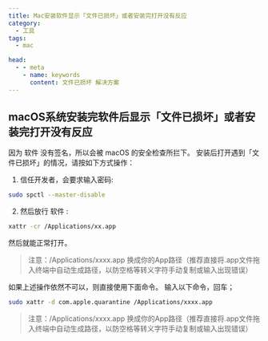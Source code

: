 ```yaml
---
title: Mac安装软件显示「文件已损坏」或者安装完打开没有反应
category:
  - 工具
tags:
  - mac

head:
  - - meta
    - name: keywords
      content: 文件已损坏 解决方案
---
```

## macOS系统安装完软件后显示「文件已损坏」或者安装完打开没有反应
因为 软件 没有签名，所以会被 macOS 的安全检查所拦下。
安装后打开遇到「文件已损坏」的情况，请按如下方式操作：
<!-- more -->
1. 信任开发者，会要求输入密码:
```bash
sudo spctl --master-disable
```
2. 然后放行 软件 :
```bash
xattr -cr /Applications/xx.app
```
然后就能正常打开。
> 注意：/Applications/xxxx.app 换成你的App路径（推荐直接将.app文件拖入终端中自动生成路径，以防空格等转义字符手动复制或输入出现错误）


如果上述操作依然不可以，则直接使用下面命令。
输入以下命令，回车；
```bash
sudo xattr -d com.apple.quarantine /Applications/xxxx.app
```
> 注意：/Applications/xxxx.app 换成你的App路径（推荐直接将.app文件拖入终端中自动生成路径，以防空格等转义字符手动复制或输入出现错误）






